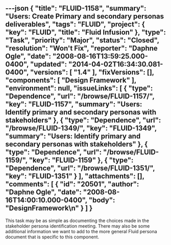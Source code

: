 ---json
{
  "title": "FLUID-1158",
  "summary": "Users:  Create Primary and secondary personas deliverables",
  "tags": "FLUID",
  "project": {
    "key": "FLUID",
    "title": "Fluid Infusion"
  },
  "type": "Task",
  "priority": "Major",
  "status": "Closed",
  "resolution": "Won't Fix",
  "reporter": "Daphne Ogle",
  "date": "2008-08-16T13:59:25.000-0400",
  "updated": "2014-04-02T16:34:30.081-0400",
  "versions": [
    "1.4"
  ],
  "fixVersions": [],
  "components": [
    "Design Framework"
  ],
  "environment": null,
  "issueLinks": [
    {
      "type": "Dependence",
      "url": "/browse/FLUID-1157/",
      "key": "FLUID-1157",
      "summary": "Users:  Identify primary and secondary personas with stakeholders"
    },
    {
      "type": "Dependence",
      "url": "/browse/FLUID-1349/",
      "key": "FLUID-1349",
      "summary": "Users:  Identify primary and secondary personas with stakeholders"
    },
    {
      "type": "Dependence",
      "url": "/browse/FLUID-1159/",
      "key": "FLUID-1159"
    },
    {
      "type": "Dependence",
      "url": "/browse/FLUID-1351/",
      "key": "FLUID-1351"
    }
  ],
  "attachments": [],
  "comments": [
    {
      "id": "20501",
      "author": "Daphne Ogle",
      "date": "2008-08-16T14:00:10.000-0400",
      "body": "DesignFramework\n"
    }
  ]
}
---
This task may be as simple as documenting the choices made in the stakeholder persona identification meeting.  There may also be some additional information we want to add to the more general Fluid persona document that is specific to this component.

        